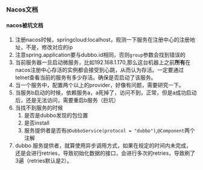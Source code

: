 ### Nacos文档

#### nacos被坑文档
1. 注册nacos时候，springcloud:localhost，观测一下服务在注册中心的注册地址，不是，修改对应的ip
2. 注意spring.application要与dubbo.id相同，否则`group`参数会找到错误的
3. 当前服务器一旦启动微服务，比如192.168.1.170,那么这台机器上之前**所有**在nacos注册中心存活的实例都会接受到心跳，从而认为存活。一定要通过telnet查看当前的服务有多少存活。确保是否启动了该服务。
4. 当一个服务中，配置两个以上的provider，好像有问题，需要研究一下。
5. 当服务b启动的时候，依赖服务a，a死掉了，访问不到，正常，但是a成功启动后，还是无法访问，需要重启b服务（巨坑）
6. 当找不到服务的时候
   1. 是否是dubbo发现的包位置
   2. 是否install
   3. 服务提供者是否有`@DubboService(protocol = "dubbo")`,`@Component`两个注解
7. dubbo 服务提供者，就算使用异步调用方式，如果在规定的时间内未完成，还是会进行retries，导致初始化数据的接口，会进行多次的retries，导致刷了3遍（retries默认是2）。